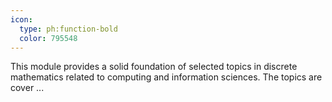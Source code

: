 ```yaml
---
icon:
  type: ph:function-bold
  color: 795548
---
```


This module provides a solid foundation of selected topics in discrete mathematics related to computing and information sciences. The topics are cover ... 
